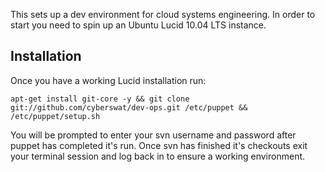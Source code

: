 This sets up a dev environment for cloud systems engineering.  In order to start you need to spin up an Ubuntu Lucid 10.04 LTS instance.

Installation
-----------
Once you have a working Lucid installation run:

    apt-get install git-core -y && git clone git://github.com/cyberswat/dev-ops.git /etc/puppet && /etc/puppet/setup.sh

You will be prompted to enter your svn username and password after puppet has completed it's run.  Once svn has finished it's checkouts exit your terminal session and log back in to ensure a working environment.

